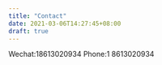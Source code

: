```yaml
---
title: "Contact"
date: 2021-03-06T14:27:45+08:00
draft: true
---
```


Wechat:18613020934
Phone:1 8613020934